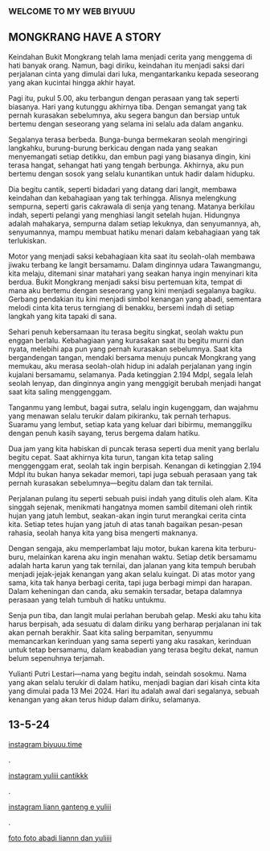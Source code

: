 <!DOCTYPE html>
<html lang="en">
<head>
    <meta charset="UTF-8">
    <meta name="viewport" content="width=device-width, initial-scale=1.0">
    <title>LIAN YULIII</title>
    <link rel="stylesheet" type=text/css href="style2.css">
</head>
<body>
  <html>
<head>
<div class="header">
    <i class="fas fa-home"></i><H3>WELCOME TO MY WEB BIYUUU</H3>
</div>
<div class="content">
    <h2>MONGKRANG HAVE A STORY</h2>
    <P>Keindahan Bukit Mongkrang telah lama menjadi cerita yang menggema di hati banyak orang. Namun, bagi diriku, keindahan itu menjadi saksi dari perjalanan cinta yang dimulai dari luka, mengantarkanku kepada seseorang yang akan kucintai hingga akhir hayat.</P>
    
   <P>Pagi itu, pukul 5.00, aku terbangun dengan perasaan yang tak seperti biasanya. Hari yang kutunggu akhirnya tiba. Dengan semangat yang tak pernah kurasakan sebelumnya, aku segera bangun dan bersiap untuk bertemu dengan seseorang yang selama ini selalu ada dalam anganku.</P> 
   <p>Segalanya terasa berbeda. Bunga-bunga bermekaran seolah mengiringi langkahku, burung-burung berkicau dengan nada yang seakan menyemangati setiap detikku, dan embun pagi yang biasanya dingin, kini terasa hangat, sehangat hati yang tengah berbunga. Akhirnya, aku pun bertemu dengan sosok yang selalu kunantikan untuk hadir dalam hidupku.</p>
   <p>Dia begitu cantik, seperti bidadari yang datang dari langit, membawa keindahan dan kebahagiaan yang tak terhingga. Alisnya melengkung sempurna, seperti garis cakrawala di senja yang tenang. Matanya berkilau indah, seperti pelangi yang menghiasi langit setelah hujan. Hidungnya adalah mahakarya, sempurna dalam setiap lekuknya, dan senyumannya, ah, senyumannya, mampu membuat hatiku menari dalam kebahagiaan yang tak terlukiskan.</p>
   <P>Motor yang menjadi saksi kebahagiaan kita saat itu seolah-olah membawa jiwaku terbang ke langit bersamamu. Dalam dinginnya udara Tawangmangu, kita melaju, ditemani sinar matahari yang seakan hanya ingin menyinari kita berdua. Bukit Mongkrang menjadi saksi bisu pertemuan kita, tempat di mana aku bertemu dengan seseorang yang kini menjadi segalanya bagiku. Gerbang pendakian itu kini menjadi simbol kenangan yang abadi, sementara melodi cinta kita terus terngiang di benakku, bersemi indah di setiap langkah yang kita tapaki di sana.</P>
   <p>Sehari penuh kebersamaan itu terasa begitu singkat, seolah waktu pun enggan berlalu. Kebahagiaan yang kurasakan saat itu begitu murni dan nyata, melebihi apa pun yang pernah kurasakan sebelumnya. Saat kita bergandengan tangan, mendaki bersama menuju puncak Mongkrang yang memukau, aku merasa seolah-olah hidup ini adalah perjalanan yang ingin kujalani bersamamu, selamanya. Pada ketinggian 2.194 Mdpl, segala lelah seolah lenyap, dan dinginnya angin yang menggigit berubah menjadi hangat saat kita saling menggenggam.</p>
   <p>Tanganmu yang lembut, bagai sutra, selalu ingin kugenggam, dan wajahmu yang menawan selalu terukir dalam pikiranku, tak pernah terhapus. Suaramu yang lembut, setiap kata yang keluar dari bibirmu, memanggilku dengan penuh kasih sayang, terus bergema dalam hatiku.</p>
   <P>Dua jam yang kita habiskan di puncak terasa seperti dua menit yang berlalu begitu cepat. Saat akhirnya kita turun, tangan kita tetap saling menggenggam erat, seolah tak ingin berpisah. Kenangan di ketinggian 2.194 Mdpl itu bukan hanya sekadar memori, tapi juga sebuah perasaan yang tak pernah kurasakan sebelumnya—begitu dalam dan tak ternilai.</P>
   <p>Perjalanan pulang itu seperti sebuah puisi indah yang ditulis oleh alam. Kita singgah sejenak, menikmati hangatnya momen sambil ditemani oleh rintik hujan yang jatuh lembut, seakan-akan ingin turut merangkai cerita cinta kita. Setiap tetes hujan yang jatuh di atas tanah bagaikan pesan-pesan rahasia, seolah hanya kita yang bisa mengerti maknanya.</p>
   <p>Dengan sengaja, aku memperlambat laju motor, bukan karena kita terburu-buru, melainkan karena aku ingin menahan waktu. Setiap detik bersamamu adalah harta karun yang tak ternilai, dan jalanan yang kita tempuh berubah menjadi jejak-jejak kenangan yang akan selalu kuingat. Di atas motor yang sama, kita tak hanya berbagi cerita, tapi juga berbagi mimpi dan harapan. Dalam keheningan dan canda, aku semakin tersadar, betapa dalamnya perasaan yang telah tumbuh di hatiku untukmu.</p>
   <p>Senja pun tiba, dan langit mulai perlahan berubah gelap. Meski aku tahu kita harus berpisah, ada sesuatu di dalam diriku yang berharap perjalanan ini tak akan pernah berakhir. Saat kita saling berpamitan, senyummu memancarkan kerinduan yang sama seperti yang aku rasakan, kerinduan untuk tetap bersamamu, dalam keabadian yang terasa begitu dekat, namun belum sepenuhnya terjamah.</p>
   <p>Yulianti Putri Lestari—nama yang begitu indah, seindah sosokmu. Nama yang akan selalu terukir di dalam hatiku, menjadi bagian dari kisah cinta kita yang dimulai pada 13 Mei 2024. Hari itu adalah awal dari segalanya, sebuah kenangan yang akan terus hidup dalam diriku, selamanya.</p>
</div>
<div class="sidebar">
    <h2>13-5-24</h2>
    <a href="https://www.instagram.com/biyuutime?igsh=OXh3aGY3MTJzd3Nh">instagram biyuuu.time</a>
<p>.</p>
    <a href="https://www.instagram.com/_.yuliantiiii?igsh=MTkzYWc4eXM3ZDlmNg==">instagram yuliii cantikkk</a>
<p>.</p>
    <a href="https://www.instagram.com/brln_e.w?igsh=MWN1Z2xxdWZnNjd3MA==">instagram liann ganteng e yuliii</a>
<p>.</p>
    <a href="https://drive.google.com/drive/folders/1o2yjY6K1daSo6EPOpn0OeJ8nF8WBlVop">foto foto abadi liannn dan yuliiii</a>
</div>

